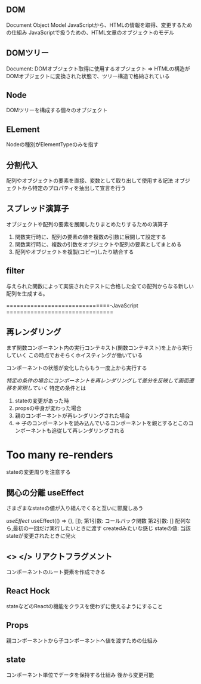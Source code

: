## DOM
Document Object Model
JavaScriptから、HTMLの情報を取得、変更するための仕組み
JavaScriptで扱うための、HTML文章のオブジェクトのモデル

## DOMツリー
Document: DOMオブジェクト取得に使用するオブジェクト
=> HTMLの構造がDOMオブジェクトに変換された状態で、ツリー構造で格納されている

## Node
DOMツリーを構成する個々のオブジェクト

## ELement
Nodeの種別がElementTypeのみを指す

## 分割代入
配列やオブジェクトの要素を直接、変数として取り出して使用する記法
オブジェクトから特定のプロパティを抽出して宣言を行う

## スプレッド演算子
オブジェクトや配列の要素を展開したりまとめたりするための演算子
1. 関数実行時に、配列の要素の値を複数の引数に展開して設定する
2. 関数実行時に、複数の引数をオブジェクトや配列の要素としてまとめる
3. 配列やオブジェクトを複製(コピー)したり結合する

## filter
与えられた関数によって実装されたテストに合格した全ての配列からなる新しい配列を生成する。


 ==============================-JavaScript ===============================

## 再レンダリング
まず関数コンポーネント内の実行コンテキスト(関数コンテキスト)を上から実行していく
この時点でおそらくホイスティングが働いている

コンポーネントの状態が変化したらもう一度上から実行する

*特定の条件の場合にコンポーネントを再レンダリングして差分を反映して画面遷移を実現していく*
特定の条件とは
1. stateの変更があった時
2. propsの中身が変わった場合
3. 親のコンポーネントが再レンダリングされた場合 
4. => 子のコンポーネントを読み込んでいるコンポーネントを親とするとこのコンポーネントも追従して再レンダリングされる


# Too many re-renders
stateの変更周りを注意する

## 関心の分離 useEffect
さまざまなstateの値が入り組んでくると互いに邪魔しあう

*useEffect*
useEffect(() => {}, []);
第1引数: コールバック関数
第2引数:
        [] 配列なら,最初の一回だけ実行したいときに渡す createdみたいな感じ
        stateの値: 当該stateが変更されたときに発火


## <> </> リアクトフラグメント
コンポーネントのルート要素を作成できる

## React Hock
stateなどのReactの機能をクラスを使わずに使えるようにすること

## Props
親コンポーネントから子コンポーネントへ値を渡すための仕組み

## state
コンポーネント単位でデータを保持する仕組み
後から変更可能